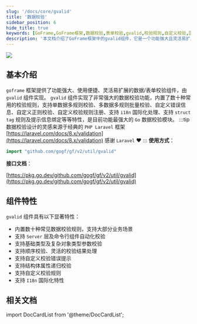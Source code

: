 ```yaml
---
slug: '/docs/core/gvalid'
title: '数据校验'
sidebar_position: 6
hide_title: true
keywords: [GoFrame,GoFrame框架,数据校验,表单校验,gvalid,校验规则,自定义校验,国际化,结构体属性校验,服务器自动化校验]
description: '本文档介绍了GoFrame框架中的gvalid组件，它是一个功能强大且灵活易扩展的数据和表单校验工具。gvalid组件提供了多种常用校验规则、支持多数据多规则校验、自定义错误信息、国际化处理等功能，使其成为Go语言中最强大的数据校验模块。'
---
```


![](/markdown/9d3c26092a84da6a25b282e233afbe71.png)

## 基本介绍

`goframe` 框架提供了功能强大、使用便捷、灵活易扩展的数据/表单校验组件，由 `gvalid` 组件实现。 `gvalid` 组件实现了非常强大的数据校验功能，内置了数十种常用的校验规则，支持单数据多规则校验、多数据多规则批量校验、自定义错误信息、自定义正则校验、自定义校验规则注册、支持 `i18n` 国际化处理、支持 `struct tag` 规则及提示信息绑定等等特性，是目前功能最强大的 `Go` 数据校验模块。
:::tip
数据校验设计的灵感来源于经典的 `PHP Laravel` 框架 [https://laravel.com/docs/8.x/validation](https://laravel.com/docs/8.x/validation) 感谢 `Laravel` ❤️
:::
**使用方式**：

```go
import "github.com/gogf/gf/v2/util/gvalid"
```

**接口文档**：

[https://pkg.go.dev/github.com/gogf/gf/v2/util/gvalid](https://pkg.go.dev/github.com/gogf/gf/v2/util/gvalid)

## 组件特性

`gvalid` 组件具有以下显著特性：

- 内置数十种常见数据校验规则，支持大部分业务场景
- 支持 `Server` 层及命令行组件自动化校验
- 支持基础类型及复杂对象类型参数校验
- 支持顺序校验、灵活的校验结果处理
- 支持自定义校验错误提示
- 支持结构体属性递归校验
- 支持自定义校验规则
- 支持 `I18n` 国际化特性

## 相关文档

import DocCardList from '@theme/DocCardList';

<DocCardList />